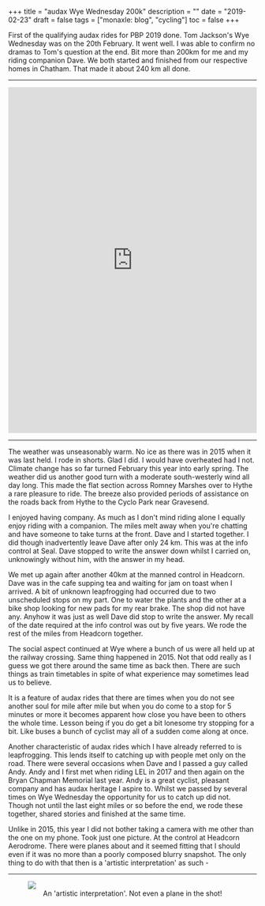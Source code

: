 +++
title = "audax  Wye Wednesday 200k"
description = ""
date = "2019-02-23"
draft = false
tags = ["monaxle: blog", "cycling"]
toc = false
+++

First of the qualifying audax rides for PBP 2019 done. Tom Jackson's Wye Wednesday was on the 20th February. It went well. I was able to confirm no dramas to Tom's question at the end. Bit more than 200km for me and my riding companion Dave. We both started and finished from our respective homes in Chatham. That made it about 240 km all done. 
***
<iframe style="width: 1px; min-width: 100%; height: 700px; border: none;" src="https://ridewithgps.com/embeds?type=trip&amp;id=31837763&amp;title=Wye%20Wednesday%202019.%20A%20200km%20audax.%20%20&amp;sampleGraph=true" scrolling="no"></iframe>

***
The weather was unseasonably warm. No ice as there was in 2015 when it was last held. I rode in shorts. Glad I did. I would have overheated had I not. Climate change has so far turned February this year into early spring. The weather did us another good turn with a moderate south-westerly wind all day long. This made the flat section across Romney Marshes over to Hythe a rare pleasure to ride. The breeze also provided periods of assistance on the roads back from Hythe to the Cyclo Park near Gravesend.   

I enjoyed having company. As much as I don't mind riding alone I equally enjoy riding with a companion. The miles melt away when you're chatting and have someone to take turns at the front. Dave and I started together. I did though inadvertently leave Dave after only 24 km. This was at the info control at Seal. Dave stopped to write the answer down whilst I carried on, unknowingly without him, with the answer in my head.

We met up again after another 40km at the manned control in Headcorn. Dave was in the cafe supping tea and waiting for jam on toast when I arrived. A bit of unknown leapfrogging had occurred due to two unscheduled stops on my part. One to water the plants and the other at a bike shop looking for new pads for my rear brake. The shop did not have any. Anyhow it was just as well Dave did stop to write the answer. My recall of the date required at the info control was out by five years. We rode the rest of the miles from Headcorn together. 

The social aspect continued at Wye where a bunch of us were all held up at the railway crossing. Same thing happened in 2015. Not that odd really as I guess we got there around the same time as back then. There are such things as train timetables in spite of what experience may sometimes lead us to believe. 

It is a feature of audax rides that there are times when you do not see another soul for mile after mile but when you do come to a stop for 5 minutes or more it becomes apparent how close you have been to others the whole time. Lesson being if you do get a bit lonesome try stopping for a bit. Like buses a bunch of cyclist may all of a sudden come along at once.   

Another characteristic of audax rides which I have already referred to is leapfrogging. This lends itself to catching up with people met only on the road. There were several occasions when Dave and I passed a guy called Andy. Andy and I first met when riding LEL in 2017 and then again on the Bryan Chapman Memorial last year. Andy is a great cyclist, pleasant company and has audax heritage I aspire to. Whilst we passed by several times on Wye Wednesday the opportunity for us to catch up did not. Though not until the last eight miles or so before the end, we rode these together, shared stories and finished at the same time.      

Unlike in 2015, this year I did not bother taking a camera with me other than the one on my phone. Took just one picture. At the control at Headcorn Aerodrome. There were planes about and it seemed fitting that I should even if it was no more than a poorly composed blurry snapshot. The only thing to do with that then is a 'artistic interpretation' as such -
***
<figure style="text-align: center">
  <img style="display:block;margin:auto" src="https://i.ibb.co/QFnPxK5N/20190220-wye-wednesday.jpg">
  <figcaption> An 'artistic interpretation'. Not even a plane in the shot!</figcaption>
</figure>